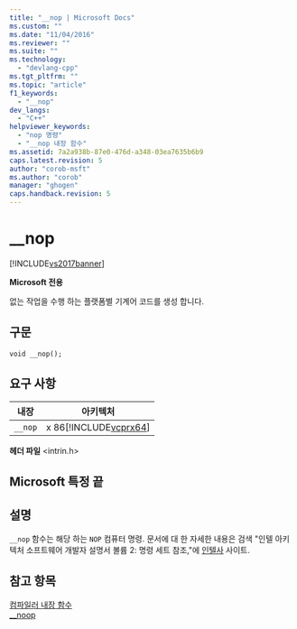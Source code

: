 ```yaml
---
title: "__nop | Microsoft Docs"
ms.custom: ""
ms.date: "11/04/2016"
ms.reviewer: ""
ms.suite: ""
ms.technology: 
  - "devlang-cpp"
ms.tgt_pltfrm: ""
ms.topic: "article"
f1_keywords: 
  - "__nop"
dev_langs: 
  - "C++"
helpviewer_keywords: 
  - "nop 명령"
  - "__nop 내장 함수"
ms.assetid: 7a2a938b-87e0-476d-a348-03ea7635b6b9
caps.latest.revision: 5
author: "corob-msft"
ms.author: "corob"
manager: "ghogen"
caps.handback.revision: 5
---
```

# __nop
[!INCLUDE[vs2017banner](../assembler/inline/includes/vs2017banner.md)]

**Microsoft 전용**  
  
 없는 작업을 수행 하는 플랫폼별 기계어 코드를 생성 합니다.  
  
## 구문  
  
```  
void __nop();  
```  
  
## 요구 사항  
  
|내장|아키텍처|  
|--------|----------|  
|`__nop`|x 86[!INCLUDE[vcprx64](../assembler/inline/includes/vcprx64_md.md)]|  
  
 **헤더 파일** \<intrin.h\>  
  
## Microsoft 특정 끝  
  
## 설명  
 `__nop` 함수는 해당 하는 `NOP` 컴퓨터 명령.  문서에 대 한 자세한 내용은 검색 "인텔 아키텍처 소프트웨어 개발자 설명서 볼륨 2: 명령 세트 참조,"에 [인텔사](http://go.microsoft.com/fwlink/?LinkId=127) 사이트.  
  
## 참고 항목  
 [컴파일러 내장 함수](../intrinsics/compiler-intrinsics.md)   
 [\_\_noop](../intrinsics/noop.md)